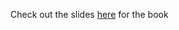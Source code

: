 Check out the slides [here](http://www.cs.ox.ac.uk/people/michael.wooldridge/pubs/imas/distrib/powerpoint-slides/) for the book

